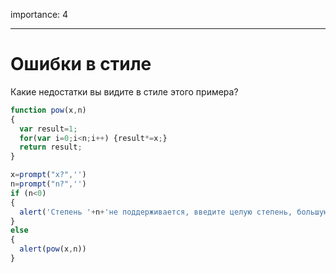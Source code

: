 importance: 4

---

# Ошибки в стиле

Какие недостатки вы видите в стиле этого примера?

```js no-beautify
function pow(x,n)
{
  var result=1;
  for(var i=0;i<n;i++) {result*=x;}
  return result;
}

x=prompt("x?",'')
n=prompt("n?",'')
if (n<0)
{
  alert('Степень '+n+'не поддерживается, введите целую степень, большую 0');
}
else
{
  alert(pow(x,n))
}
```

